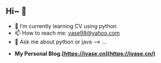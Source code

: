 ## Hi~ 🙋 

- 🌱 I’m currently learning CV using python
- 📫 How to reach me: vase98@yahoo.com
- 💬 Ask me about python or java
--> ...

+ **My Personal Blog.[https://ivase.cn](https://ivase.cn/)**

